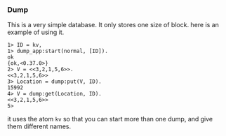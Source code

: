 ### Dump
This is a very simple database. It only stores one size of block. here is an example of using it.

```
1> ID = kv,
1> dump_app:start(normal, [ID]).
ok
{ok,<0.37.0>}
2> V = <<3,2,1,5,6>>.
<<3,2,1,5,6>>
3> Location = dump:put(V, ID).
15992
4> V = dump:get(Location, ID).
<<3,2,1,5,6>>
5>
```

it uses the atom ```kv``` so that you can start more than one dump, and give them different names.

